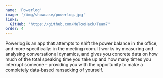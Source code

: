 ```yaml
---
name: 'Powerlog'
image: '/img/showcase/powerlog.jpg'
links:
  GitHub: 'https://github.com/MeTooHack/Team7'
order: 4
---
```

Powerlog is an app that attempts to shift the power balance in the office, and more specifically: in the meeting room. It works by measuring and analysing conversational dynamics, and gives you concrete data on how much of the total speaking time you take up and how many times you interrupt someone – providing you with the opportunity to make a completely data-based ransacking of yourself.
